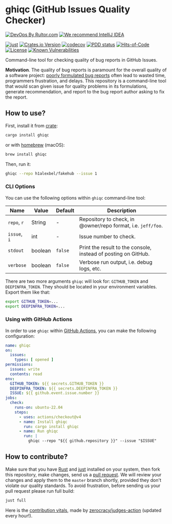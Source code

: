 # ghiqc (GitHub Issues Quality Checker)

[![DevOps By Rultor.com](http://www.rultor.com/b/h1alexbel/ghiqc)](http://www.rultor.com/p/h1alexbel/ghiqc)
[![We recommend IntelliJ IDEA](https://www.elegantobjects.org/intellij-idea.svg)](https://www.jetbrains.com/idea/)

[![just](https://github.com/h1alexbel/ghiqc/actions/workflows/just.yml/badge.svg)](https://github.com/h1alexbel/ghiqc/actions/workflows/just.yml)
[![Crates.io Version](https://img.shields.io/crates/v/ghiqc)](https://crates.io/crates/ghiqc)
[![codecov](https://codecov.io/gh/h1alexbel/ghiqc/graph/badge.svg?token=G8xGS8zGLS)](https://codecov.io/gh/h1alexbel/ghiqc)
[![PDD status](http://www.0pdd.com/svg?name=h1alexbel/ghiqc)](http://www.0pdd.com/p?name=h1alexbel/ghiqc)
[![Hits-of-Code](https://hitsofcode.com/github/h1alexbel/ghiqc)](https://hitsofcode.com/view/github/h1alexbel/ghiqc)
[![License](https://img.shields.io/badge/license-MIT-green.svg)](https://github.com/h1alexbel/ghiqc/blob/master/LICENSE.txt)
[![Known Vulnerabilities](https://snyk.io/test/github/h1alexbel/ghiqc/badge.svg)](https://snyk.io/test/github/h1alexbel/ghiqc)

Command-line tool for checking quality of bug reports in GitHub Issues.

**Motivation**.
The quality of bug reports is paramount for the overall quality of a
software project: [poorly formulated bug reports][right-way-to-report-bugs]
often lead to wasted time, programmers frustration, and delays. This repository
is a command-line tool that would scan given issue for quality problems in its
formulations, generate recommendation, and report to the bug report author
asking to fix the report.

## How to use?

First, install it from [crate][ghiqc-crate]:

```bash
cargo install ghiqc
```

or with [homebrew] (macOS):

```bash
brew install ghiqc
```

Then, run it:

```bash
ghiqc --repo h1alexbel/fakehub --issue 1
```

### CLI Options

You can use the following options within `ghiqc` command-line tool:

| Name         | Value   | Default | Description                                                    |
|--------------|---------|---------|----------------------------------------------------------------|
| `repo`, `r`  | String  | -       | Repository to check, in @owner/repo format, i.e. `jeff/foo`.   |
| `issue`, `i` | int     | -       | Issue number to check.                                         |
| `stdout`     | boolean | `false` | Print the result to the console, instead of posting on GitHub. |
| `verbose`    | boolean | `false` | Verbose run output, i.e. debug logs, etc.                      |

There are two more arguments `ghiqc` will look for: `GITHUB_TOKEN` and
`DEEPINFRA_TOKEN`. They should be located in your environment variables. Export
them like that:

```bash
export GITHUB_TOKEN=...
export DEEPINFRA_TOKEN=...
```

### Using with GitHub Actions

In order to use `ghiqc` within [GitHub Actions], you can make the following
configuration:

```yml
name: ghiqc
on:
  issues:
    types: [ opened ]
permissions:
  issues: write
  contents: read
env:
  GITHUB_TOKEN: ${{ secrets.GITHUB_TOKEN }}
  DEEPINFRA_TOKEN: ${{ secrets.DEEPINFRA_TOKEN }}
  ISSUE: ${{ github.event.issue.number }}
jobs:
  check:
    runs-on: ubuntu-22.04
    steps:
      - uses: actions/checkout@v4
      - name: Install ghiqc
        run: cargo install ghiqc
      - name: Run ghiqc
        run: |
          ghiqc --repo "${{ github.repository }}" --issue "$ISSUE"
```

## How to contribute?

Make sure that you have [Rust] and [just] installed on your system, then fork
this repository, make changes, send us a [pull request][guidelines]. We will
review your changes and apply them to the `master` branch shortly, provided
they don't violate our quality standards. To avoid frustration, before sending
us your pull request please run full build:

```bash
just full
```

Here is the [contribution vitals][Zerocracy Vitals], made by [zerocracy/judges-action]
(updated every hour!).

[right-way-to-report-bugs]: https://www.yegor256.com/2018/04/24/right-way-to-report-bugs.html
[ghiqc-crate]: https://crates.io/crates/ghiqc
[homebrew]: https://brew.sh
[Rust]: https://www.rust-lang.org/tools/install
[guidelines]: https://www.yegor256.com/2014/04/15/github-guidelines.html
[just]: https://just.systems/man/en/chapter_4.html
[Zerocracy Vitals]: https://www.h1alexbel.xyz/ghiqc/zerocracy/ghiqc-vitals.html
[zerocracy/judges-action]: https://github.com/zerocracy/judges-action
[GitHub Actions]: https://github.com/features/actions
